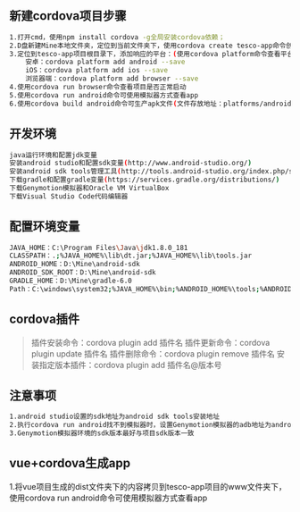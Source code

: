 ## 新建cordova项目步骤
``` bash
1.打开cmd，使用npm install cordova -g全局安装cordova依赖；
2.D盘新建Mine本地文件夹，定位到当前文件夹下，使用cordova create tesco-app命令创建cordova项目；
3.定位到tesco-app项目根目录下，添加响应的平台：(使用cordova platform命令查看平台是否添加成功)
    安卓：cordova platform add android --save
    iOS：cordova platform add ios --save
    浏览器端：cordova platform add browser --save
4.使用cordova run browser命令查看项目是否正常启动
5.使用cordova run android命令可使用模拟器方式查看app
6.使用cordova build android命令可生产apk文件(文件存放地址：platforms/android/app/build/outputs/apk/debug)
```


## 开发环境
``` bash
java运行环境和配置jdk变量
安装android studio和配置sdk变量(http://www.android-studio.org/)
安装android sdk tools管理工具(http://tools.android-studio.org/index.php/sdk)
下载gradle和配置gradle变量(https://services.gradle.org/distributions/)
下载Genymotion模拟器和Oracle VM VirtualBox
下载Visual Studio Code代码编辑器
```


## 配置环境变量
``` bash
JAVA_HOME：C:\Program Files\Java\jdk1.8.0_181
CLASSPATH：.;%JAVA_HOME%\lib\dt.jar;%JAVA_HOME%\lib\tools.jar
ANDROID_HOME：D:\Mine\android-sdk
ANDROID_SDK_ROOT：D:\Mine\android-sdk
GRADLE_HOME：D:\Mine\gradle-6.0
Path：C:\windows\system32;%JAVA_HOME%\bin;%ANDROID_HOME%\tools;%ANDROID_HOME%\platform-tools;%GRADLE_HOME%\bin
```

## cordova插件
> 插件安装命令：cordova plugin add 插件名
> 插件更新命令：cordova plugin update 插件名
> 插件删除命令：cordova plugin remove 插件名
> 安装指定版本插件：cordova plugin add 插件名@版本号


## 注意事项
``` bash
1.android studio设置的sdk地址为android sdk tools安装地址
2.执行cordova run android找不到模拟器时，设置Genymotion模拟器的adb地址为android sdk tools安装地址
3.Genymotion模拟器环境的sdk版本最好与项目sdk版本一致
```


## vue+cordova生成app
1.将vue项目生成的dist文件夹下的内容拷贝到tesco-app项目的www文件夹下，使用cordova run android命令可使用模拟器方式查看app
